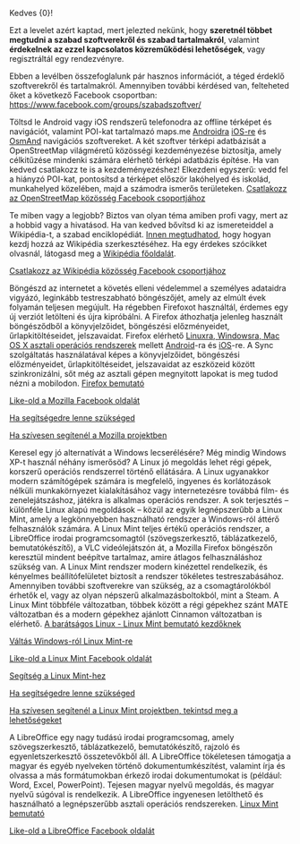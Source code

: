 ﻿Kedves {0}!


Ezt a levelet azért kaptad, mert jelezted nekünk, hogy **szeretnél többet megtudni a szabad szoftverekről és szabad tartalmakról**, valamint **érdekelnek az ezzel kapcsolatos közreműködési lehetőségek**, vagy regisztráltál egy rendezvényre.

Ebben a levélben összefoglalunk pár hasznos információt, a téged érdeklő szoftverekről és tartalmakról. Amennyiben további kérdésed van, felteheted őket a következő Facebook csoportban: <https://www.facebook.com/groups/szabadszoftver/>


Töltsd le Android vagy iOS rendszerű telefonodra az offline térképet és navigációt, valamint POI-kat tartalmazó maps.me [Androidra](https://play.google.com/store/apps/details?id=com.mapswithme.maps.pro&hl=hu) [iOS-re](https://itunes.apple.com/hu/app/id510623322) és [OsmAnd](https://play.google.com/store/apps/details?id=net.osmand&hl=hu) navigációs szoftvereket. A két szoftver térképi adatbázisát a OpenStreetMap világméretű közösségi kezdeményezése biztosítja, amely célkitűzése mindenki számára elérhető térképi adatbázis építése. Ha van kedved csatlakozz te is a kezdeményezéshez! Elkezdeni egyszerű: vedd fel a hiányzó POI-kat, pontosítsd a térképet először lakóhelyed és iskolád, munkahelyed közelében, majd a számodra ismerős területeken.
[Csatlakozz az OpenStreetMap közösség Facebook csoportjához](https://www.facebook.com/groups/osm.hu/)


Te miben vagy a legjobb? Biztos van olyan téma amiben profi vagy, mert az a hobbid vagy a hivatásod. Ha van kedved bővítsd ki az ismereteiddel a Wikipédia-t, a szabad enciklopédiát. [Innen megtudhatod](https://hu.wikipedia.org/wiki/Wikip%C3%A9dia:Az_els%C5%91_l%C3%A9p%C3%A9sek), hogy hogyan kezdj hozzá az Wikipédia szerkesztéséhez. Ha egy érdekes szócikket olvasnál, látogasd meg a [Wikipédia főoldalát](https://hu.wikipedia.org/wiki/Kezd%C5%91lap).

[Csatlakozz az Wikipédia közösség Facebook csoportjához](https://www.facebook.com/groups/magyar.wikipedia/)


Böngészd az internetet a követés elleni védelemmel a személyes adataidra vigyázó, leginkább testreszabható böngészőjét, amely az elmúlt évek folyamán teljesen megújult. Ha régebben Firefoxot használtál, érdemes egy új verziót letölteni és újra kipróbálni. A Firefox áthozhatja jelenleg használt böngésződből a könyvjelzőidet, böngészési előzményeidet, űrlapkitöltéseidet, jelszavaidat. Firefox elérhető [Linuxra, Windowsra, Mac OS X asztali operációs rendszerek](https://www.mozilla.org/en-US/firefox/all/#hu) mellett [Android](https://www.mozilla.org/hu/firefox/android/)-ra és [iOS](https://itunes.apple.com/hu/app/firefox-web-browser/id989804926)-re. A Sync szolgáltatás használatával képes a  könyvjelzőidet, böngészési előzményeidet, űrlapkitöltéseidet, jelszavaidat az eszközeid között szinkronizálni, sőt még az asztali gépen megnyitott lapokat is meg tudod nézni a mobilodon.
[Firefox bemutató](https://www.mozilla.org/en-US/firefox/desktop/)

[Like-old a Mozilla Facebook oldalát](https://www.facebook.com/MozillaHU/)

[Ha segítségedre lenne szükséged](https://support.mozilla.org/hu/)

[Ha szívesen segítenél a Mozilla projektben](https://www.facebook.com/groups/mobilizerhungary/)


Keresel egy jó alternatívát a Windows lecserélésére? Még mindig Windows XP-t használ néhány ismerősöd? A Linux jó megoldás lehet régi gépek, korszerű operációs rendszerrel történő ellátására. A Linux ugyanakkor modern számítógépek számára is megfelelő, ingyenes és korlátozások nélküli munkakörnyezet kialakításához vagy internetezésre továbbá film- és zenelejátszáshoz, játékra is  alkalmas operációs rendszer.
A sok terjesztés – különféle Linux alapú megoldások – közül az egyik legnépszerűbb a Linux Mint, amely a legkönnyebben használható rendszer a Windows-ról áttérő felhasználók számára. A Linux Mint teljes értékű operációs rendszer, a LibreOffice irodai programcsomagtól (szövegszerkesztő, táblázatkezelő, bemutatókészítő), a VLC videólejátszón át, a Mozilla Firefox böngészőn keresztül mindent beépítve tartalmaz, amire átlagos felhasználáshoz szükség van. A Linux Mint rendszer modern kinézettel rendelkezik, és kényelmes beállítófelületet biztosít a rendszer tökéletes testreszabásához. Amennyiben további szoftverekre van szükség, az a csomagtárolókból érhetők el, vagy az olyan népszerű alkalmazásboltokból, mint a Steam. A Linux Mint többféle változatban, többek között a régi gépekhez szánt MATE változatban és a modern gépekhez ajánlott Cinnamon változatban is elérhető.
[A barátságos Linux - Linux Mint bemutató kezdőknek](https://linuxmint.hu/hir/2015/08/a-baratsagos-linux/)

[Váltás Windows-ról Linux Mint-re](https://linuxmint.hu/valtas-windows-rol-linux-mint-re)

[Like-old a Linux Mint Facebook oldalát](https://www.facebook.com/LinuxMintHU/)

[Segítség a Linux Mint-hez](https://linuxmint.hu/sugo/)

[Ha segítségedre lenne szükséged](https://linuxmint.hu/forum/)

[Ha szívesen segítenél a Linux Mint projektben, tekintsd meg a lehetőségeket](https://linuxmint.hu/kozremukodes/)


A LibreOffice egy nagy tudású irodai programcsomag, amely szövegszerkesztő, táblázatkezelő, bemutatókészítő, rajzoló és egyenletszerkesztő összetevőkből áll. A LibreOffice tökéletesen támogatja a magyar és egyéb nyelveken történő dokumentumkészítést, valamint írja és olvassa a más formátumokban érkező irodai dokumentumokat is (például: Word, Excel, PowerPoint). Tejesen magyar nyelvű megoldás, és magyar nyelvű súgóval is rendelkezik. A LibreOffice ingyenesen letölthető és használható a legnépszerűbb asztali operációs rendszereken.
[Linux Mint bemutató](http://libreoffice.hu/)

[Like-old a LibreOffice Facebook oldalát](https://www.facebook.com/LibreOfficeHU/)

